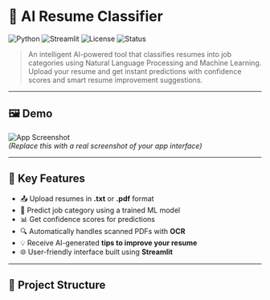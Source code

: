 # 📄 AI Resume Classifier

![Python](https://img.shields.io/badge/Python-3.8+-blue?logo=python)
![Streamlit](https://img.shields.io/badge/Streamlit-App-red?logo=streamlit)
![License](https://img.shields.io/badge/License-MIT-green)
![Status](https://img.shields.io/badge/Status-Production%20Ready-brightgreen)

> An intelligent AI-powered tool that classifies resumes into job categories using Natural Language Processing and Machine Learning. Upload your resume and get instant predictions with confidence scores and smart resume improvement suggestions.

---

## 🖼️ Demo

![App Screenshot]("C:\Users\USER\Downloads\Resume_classifier.png")  
*(Replace this with a real screenshot of your app interface)*

---

## 🚀 Key Features

- 📤 Upload resumes in **.txt** or **.pdf** format
- 🧠 Predict job category using a trained ML model
- 📊 Get confidence scores for predictions
- 🔍 Automatically handles scanned PDFs with **OCR**
- 💡 Receive AI-generated **tips to improve your resume**
- 🌐 User-friendly interface built using **Streamlit**

---

## 📁 Project Structure

